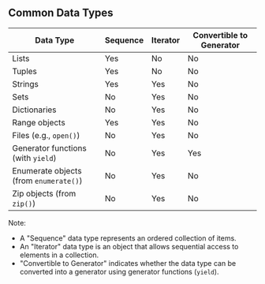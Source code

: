 ## Common Data Types

| Data Type        | Sequence | Iterator | Convertible to Generator |
|------------------|----------|----------|-------------------------|
| Lists            | Yes      | No       | No                      |
| Tuples           | Yes      | No       | No                      |
| Strings          | Yes      | Yes      | No                      |
| Sets             | No       | Yes      | No                      |
| Dictionaries     | No       | Yes      | No                      |
| Range objects    | Yes      | Yes      | No                      |
| Files (e.g., `open()`)| No   | Yes      | No                      |
| Generator functions (with `yield`) | No | Yes | Yes                     |
| Enumerate objects (from `enumerate()`) | No | Yes | No                      |
| Zip objects (from `zip()`) | No       | Yes      | No                      |

Note:
- A "Sequence" data type represents an ordered collection of items.
- An "Iterator" data type is an object that allows sequential access to elements in a collection.
- "Convertible to Generator" indicates whether the data type can be converted into a generator using generator functions (`yield`).